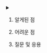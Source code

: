 # 
<details>
    <summary></summary>
    
    * aa
        aeae
        cece

<details>
    <summary>코드</summary>
        
        ---
        print('hello')
        ---

</details> 

    * bb
        bebe
</details> 


1. 알게된 점

2. 어려운 점

3. 질문 및 응용